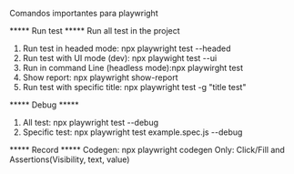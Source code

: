 Comandos importantes para playwright

***** Run test *****
Run all test in the project 
1. Run test in headed mode: npx playwright test --headed
2. Run test with UI mode (dev): npx playwight test --ui
3. Run in command Line (headless mode):npx playwirght test
4. Show report: npx playwright show-report
5. Run test with specific title: npx playwright test -g "title test"

***** Debug *****
1. All test: npx playwright test --debug
2. Specific test: npx playwright test example.spec.js --debug

***** Record *****
Codegen: npx playwright codegen
Only: Click/Fill and Assertions(Visibility, text, value)

